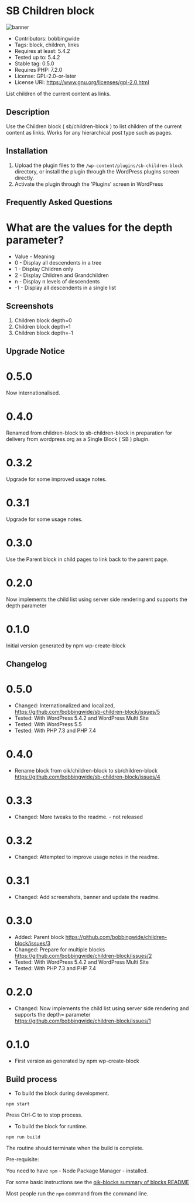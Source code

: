 # SB Children block 
![banner](https://raw.githubusercontent.com/bobbingwide/sb-children-block/master/assets/sb-children-block-banner-772x250.jpg)
* Contributors:      bobbingwide
* Tags:              block, children, links
* Requires at least: 5.4.2
* Tested up to:      5.4.2
* Stable tag:        0.5.0
* Requires PHP:      7.2.0
* License:           GPL-2.0-or-later
* License URI:       https://www.gnu.org/licenses/gpl-2.0.html

List children of the current content as links.

## Description 
Use the Children block ( sb/children-block ) to list children of the current content as links.
Works for any hierarchical post type such as pages.

## Installation 

1. Upload the plugin files to the `/wp-content/plugins/sb-children-block` directory, or install the plugin through the WordPress plugins screen directly.
1. Activate the plugin through the 'Plugins' screen in WordPress

## Frequently Asked Questions 

# What are the values for the depth parameter? 

- Value - Meaning
- 0 - Display all descendents in a tree
- 1 - Display Children only
- 2 - Display Children and Grandchildren
- n - Display n levels of descendents
- -1 - Display all descendents in a single list

## Screenshots 
1. Children block depth=0
2. Children block depth=1
3. Children block depth=-1

## Upgrade Notice 
# 0.5.0 
Now internationalised.

# 0.4.0 
Renamed from children-block to sb-children-block in preparation for delivery from wordpress.org as a Single Block ( SB ) plugin.

# 0.3.2 
Upgrade for some improved usage notes.

# 0.3.1 
Upgrade for some usage notes.

# 0.3.0 
Use the Parent block in child pages to link back to the parent page.

# 0.2.0 
Now implements the child list using server side rendering and supports the depth parameter

# 0.1.0 
Initial version generated by npm wp-create-block

## Changelog 
# 0.5.0 
* Changed: Internationalized and localized, https://github.com/bobbingwide/sb-children-block/issues/5
* Tested: With WordPress 5.4.2 and WordPress Multi Site
* Tested: With WordPress 5.5
* Tested: With PHP 7.3 and PHP 7.4

# 0.4.0 
* Rename block from oik/children-block to sb/children-block https://github.com/bobbingwide/sb-children-block/issues/4

# 0.3.3 
* Changed: More tweaks to the readme. - not released

# 0.3.2 
* Changed: Attempted to improve usage notes in the readme.

# 0.3.1 
* Changed: Add screenshots, banner and update the readme.

# 0.3.0 
* Added: Parent block https://github.com/bobbingwide/children-block/issues/3
* Changed: Prepare for multiple blocks https://github.com/bobbingwide/children-block/issues/2
* Tested: With WordPress 5.4.2 and WordPress Multi Site
* Tested: With PHP 7.3 and PHP 7.4

# 0.2.0 
* Changed: Now implements the child list using server side rendering and supports the depth= parameter https://github.com/bobbingwide/children-block/issues/1

# 0.1.0 
* First version as generated by npm wp-create-block

## Build process 

- To build the block during development.

`npm start`

Press Ctrl-C to to stop process.

- To build the block for runtime.

`npm run build`

The routine should terminate when the build is complete.


Pre-requisite:

You need to have `npm` - Node Package Manager - installed.

For some basic instructions see the [oik-blocks summary of blocks README](https://github.com/bobbingwide/oik-blocks/tree/master/blocks)

Most people run the `npm` command from the command line.


